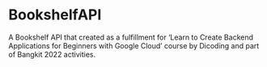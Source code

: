 # BookshelfAPI
A Bookshelf API that created as a fulfillment for ‘Learn to Create Backend Applications for Beginners with Google Cloud’ course by Dicoding and part of Bangkit 2022 activities.
